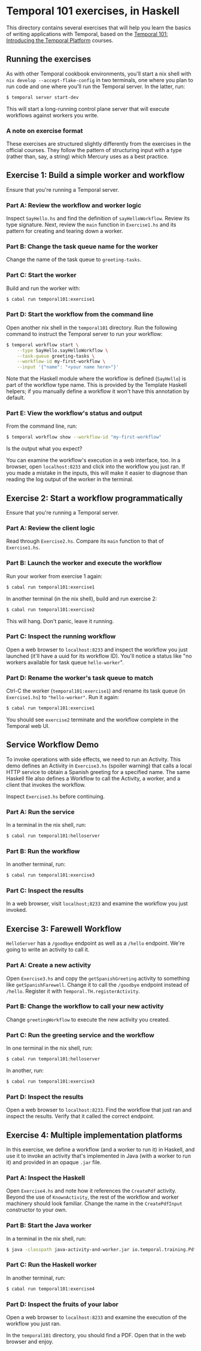 # Temporal 101 exercises, in Haskell

This directory contains several exercises that will help you learn the
basics of writing applications with Temporal, based on the [Temporal
101: Introducing the Temporal
Platform](https://learn.temporal.io/courses/temporal_101/) courses.

## Running the exercises

As with other Temporal cookbook environments, you'll start a nix shell
with `nix develop --accept-flake-config` in two terminals, one where you
plan to run code and one where you'll run the Temporal server. In the
latter, run:

```bash
$ temporal server start-dev
```

This will start a long-running control plane server that will execute
workflows against workers you write.

### A note on exercise format

These exercises are structured slightly differently from the exercises
in the official courses. They follow the pattern of structuring input
with a type (rather than, say, a string) which Mercury uses as a best
practice.

## Exercise 1: Build a simple worker and workflow

Ensure that you're running a Temporal server.

### Part A: Review the workflow and worker logic

Inspect `SayHello.hs` and find the definition of `sayHelloWorkflow`.
Review its type signature. Next, review the `main` function in
`Exercise1.hs` and its pattern for creating and tearing down a worker.

### Part B: Change the task queue name for the worker

Change the name of the task queue to `greeting-tasks`.

### Part C: Start the worker

Build and run the worker with:

```bash
$ cabal run temporal101:exercise1
```

### Part D: Start the workflow from the command line

Open another nix shell in the `temporal101` directory. Run the following
command to instruct the Temporal server to run your workflow:

```bash
$ temporal workflow start \
    --type SayHello.sayHelloWorkflow \
    --task-queue greeting-tasks \
    --workflow-id my-first-workflow \
    --input '{"name": "<your name here>"}'
```

Note that the Haskell module where the workflow is defined (`SayHello`)
is part of the workflow type name. This is provided by the Template
Haskell helpers; if you manually define a workflow it won't have this
annotation by default.

### Part E: View the workflow's status and output

From the command line, run:

```bash
$ temporal workflow show --workflow-id "my-first-workflow"
```

Is the output what you expect?

You can examine the workflow's execution in a web interface, too. In a
browser, open `localhost:8233` and click into the workflow you just ran.
If you made a mistake in the inputs, this will make it easier to
diagnose than reading the log output of the worker in the terminal.

## Exercise 2: Start a workflow programmatically

Ensure that you're running a Temporal server.

### Part A: Review the client logic

Read through `Exercise2.hs`. Compare its `main` function to that of
`Exercise1.hs`.

### Part B: Launch the worker and execute the workflow

Run your worker from exercise 1 again:

```bash
$ cabal run temporal101:exercise1
```

In another terminal (in the nix shell), build and run exercise 2:

```bash
$ cabal run temporal101:exercise2
```

This will hang. Don't panic, leave it running.

### Part C: Inspect the running workflow

Open a web browser to `localhost:8233` and inspect the workflow you just
launched (it'll have a uuid for its workflow ID). You'll notice a status
like "no workers available for task queue `hello-worker`".

### Part D: Rename the worker's task queue to match

Ctrl-C the worker (`temporal101:exercise1`) and rename its task queue
(in `Exercise1.hs`) to `"hello-worker"`. Run it again:

```bash
$ cabal run temporal101:exercise1
```

You should see `exercise2` terminate and the workflow complete in the
Temporal web UI.

## Service Workflow Demo

To invoke operations with side effects, we need to run an Activity. This
demo defines an Activity in `Exercise3.hs` (spoiler warning) that calls
a local HTTP service to obtain a Spanish greeting for a specified name.
The same Haskell file also defines a Workflow to call the Activity, a
worker, and a client that invokes the workflow.

Inspect `Exercise3.hs` before continuing.

### Part A: Run the service

In a terminal in the nix shell, run:

```bash
$ cabal run temporal101:helloserver
```

### Part B: Run the workflow

In another terminal, run:

```bash
$ cabal run temporal101:exercise3
```

### Part C: Inspect the results

In a web browser, visit `localhost;8233` and examine the workflow you
just invoked.

## Exercise 3: Farewell Workflow

`HelloServer` has a `/goodbye` endpoint as well as a `/hello` endpoint.
We're going to write an activity to call it.

### Part A: Create a new activity

Open `Exercise3.hs` and copy the `getSpanishGreeting` activity to
something like `getSpanishFarewell`. Change it to call the `/goodbye`
endpoint instead of `/hello`. Register it with
`Temporal.TH.registerActivity`.

### Part B: Change the workflow to call your new activity

Change `greetingWorkflow` to execute the new activity you created.

### Part C: Run the greeting service and the workflow

In one terminal in the nix shell, run:

```bash
$ cabal run temporal101:helloserver
```

In another, run:

```bash
$ cabal run temporal101:exercise3
```

### Part D: Inspect the results

Open a web browser to `localhost:8233`. Find the workflow that just ran
and inspect the results. Verify that it called the correct endpoint.

## Exercise 4: Multiple implementation platforms

In this exercise, we define a workflow (and a worker to run it) in
Haskell, and use it to invoke an activity that's implemented in Java
(with a worker to run it) and provided in an opaque `.jar` file.

### Part A: Inspect the Haskell

Open `Exercise4.hs` and note how it references the `CreatePdf` activity.
Beyond the use of `KnownActivity`, the rest of the workflow and worker
machinery should look familiar. Change the name in the `CreatePdfInput`
constructor to your own.

### Part B: Start the Java worker

In a terminal in the nix shell, run:

```bash
$ java -classpath java-activity-and-worker.jar io.temporal.training.PdfCertWorker
```
### Part C: Run the Haskell worker

In another terminal, run:

```bash
$ cabal run temporal101:exercise4
```

### Part D: Inspect the fruits of your labor

Open a web browser to `localhost:8233` and examine the execution of the
workflow you just ran.

In the `temporal101` directory, you should find a PDF. Open that in the
web browser and enjoy.
